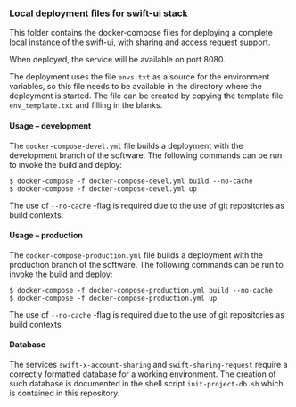 ### Local deployment files for swift-ui stack
This folder contains the docker-compose files for deploying a complete local
instance of the swift-ui, with sharing and access request support.

When deployed, the service will be available on port 8080.

The deployment uses the file `envs.txt` as a source for the environment
variables, so this file needs to be available in the directory where the
deployment is started. The file can be created by copying the template file
`env_template.txt` and filling in the blanks.

#### Usage – development
The `docker-compose-devel.yml` file builds a deployment with the development
branch of the software. The following commands can be run to invoke the build
and deploy:
```
$ docker-compose -f docker-compose-devel.yml build --no-cache
$ docker-compose -f docker-compose-devel.yml up
```
The use of `--no-cache` -flag is required due to the use of git repositories
as build contexts.

#### Usage – production
The `docker-compose-production.yml` file builds a deployment with the
production branch of the software. The following commands can be run to invoke
the build and deploy:
```
$ docker-compose -f docker-compose-production.yml build --no-cache
$ docker-compose -f docker-compose-production.yml up
```
The use of `--no-cache` -flag is required due to the use of git repositories
as build contexts.

#### Database
The services `swift-x-account-sharing` and `swift-sharing-request` require a
correctly formatted database for a working environment. The creation of such
database is documented in the shell script `init-project-db.sh` which is
contained in this repository.
